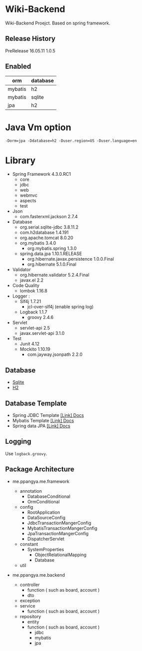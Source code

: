 # Wiki-Backend

Wiki-Backend Proejct. Based on spring framework.

## Release History
PreRelease 16.05.11 1.0.5

## Enabled

orm | database
---- | ----
mybatis | h2
mybatis | sqlite
jpa | h2

# Java Vm option
`-Dorm=jpa -Ddatabase=h2 -Duser.region=US -Duser.language=en`

# Library

* Spring Framework 4.3.0.RC1
	* core
	* jdbc
	* web
	* webmvc
	* aspects
	* test
* Json
	* com.fasterxml.jackson 2.7.4
* Database
	* org.serial.sqlite-jdbc 3.8.11.2
	* com.h2database 1.4.191
	* org.apache.tomcat 8.0.20
	* org.mybatis 3.4.0
		* org.mybatis.spring 1.3.0
	* spring.data.jpa 1.10.1.RELEASE
		* org.hibernate.javax.persistence 1.0.0.Final
		* org.hibernate 5.1.0.Final
* Validator
	* org.hibernate.validator 5.2.4.Final
	* javax.el 2.2
* Code Quality
	* lombok 1.16.8
* Logger : 
    * Slf4j 1.7.21
        * jcl-over-slf4j (enable spring log)
    * Logback 1.1.7
        * groovy 2.4.6
* Servlet
	* servlet-api 2.5
	* javax.servlet-api 3.1.0
* Test
	* Junit 4.12
	* Mockito 1.10.19
		* com.jayway.jsonpath 2.2.0
  		
## Database

* [Sqlite](https://www.sqlite.org/)
* [H2](http://www.h2database.com/html/main.html)

## Database Template

* Spring JDBC Template [[Link] Docs](https://docs.spring.io/spring/docs/current/javadoc-api/org/springframework/jdbc/core/JdbcTemplate.html)
* Mybatis Template [[Link] Docs](http://www.mybatis.org/mybatis-3/)
* Spring data JPA [[Link] Docs](http://docs.spring.io/spring-data/jpa/docs/current/reference/html/)
		
## Logging
  
Use `logback.groovy`.
  
## Package Architecture

* me.ppangya.me.framework
	* annotation
		* DatabaseConditional
		* OrmConditional
	* config
		* RootApplication
		* DataSourceConfig
		* JdbcTransactionMangerConfig
		* MybatisTransactionMangerConfig
		* JpaTransactionMangerConfig
		* DispatcherServlet
	* constant
		* SystemProperties
			* ObjectRelationalMapping
			* Database
	* util

* me.ppangya.me.backend
	* controller
		* function ( such as board, account )
		* dto
	* exception
	* service
		* function ( such as board, account )
	* repository
        * entity
        * function ( such as board, account )
            * jdbc
            * mybatis
            * jpa
